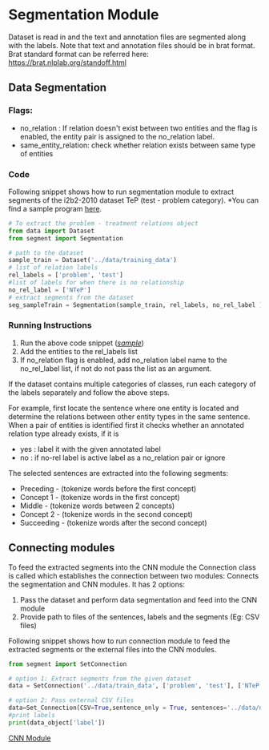 
# Segmentation Module

Dataset is read in and the text and annotation files are segmented along with the labels.  Note that text and annotation files should be in brat format. Brat standard format can be referred here: https://brat.nlplab.org/standoff.html
## Data Segmentation

### Flags:
- no_relation : If relation doesn't exist between two entities and the flag is enabled, the entity pair is assigned to the no_relation label.
- same_entity_relation: check whether relation exists between same type of entities

### Code
Following snippet shows how to run segmentation module to extract segments of the i2b2-2010 dataset TeP (test - problem category).
*You can find a sample program [here](https://github.com/SamMahen/RelEx/tree/master/relex/samples).
```python
# To extract the problem - treatment relations object
from data import Dataset
from segment import Segmentation

# path to the dataset
sample_train = Dataset('../data/training_data')
# list of relation labels
rel_labels = ['problem', 'test']
#list of labels for when there is no relationship
no_rel_label = ['NTeP']
# extract segments from the dataset
seg_sampleTrain = Segmentation(sample_train, rel_labels, no_rel_label )
```
### Running Instructions
1.  Run the above code snippet (*[sample](https://github.com/SamMahen/RelEx/blob/master/relex/samples/sample_segmentation_module.py)*)
2.  Add the entities to the rel_labels list
3.  If no_relation flag is enabled, add no_relation label name to the no_rel_label list, if not do not pass the list as an argument.

If the dataset contains multiple categories of classes, run each category of the labels separately and follow the above steps.

For example, first locate the sentence where one entity is located and determine the relations between other entity types in the same sentence. When a pair of entities is identified first it checks whether an annotated relation type already exists, if it is
- yes : label it with the given annotated label
- no : if no-rel label is active label as a no_relation pair or ignore

The selected sentences are extracted into the following segments:
- Preceding - (tokenize words before the first concept)
- Concept 1 - (tokenize words in the first concept)
- Middle - (tokenize words between 2 concepts)
- Concept 2 - (tokenize words in the second concept)
- Succeeding - (tokenize words after the second concept)

## Connecting modules
To feed the extracted segments into the CNN module the Connection class is called which establishes the connection between two modules:  Connects the segmentation and CNN modules. It has 2 options:
1.  Pass the dataset and perform data segmentation and feed into the CNN module
2.  Provide path to files of the sentences, labels and the segments (Eg: CSV files)

Following snippet shows how to run connection module to feed the extracted segments or the external files into the CNN modules.

```python
from segment import SetConnection

# option 1: Extract segments from the given dataset
data = SetConnection('../data/train_data', ['problem', 'test'], ['NTeP'])

# option 2: Pass external CSV files 
data=Set_Connection(CSV=True,sentence_only = True, sentences='../data/n2c2/sentence_train', labels='../data/n2c2/labels_train').data_object
#print labels
print(data_object['label'])
```

[CNN Module](https://github.com/SamMahen/RelEx/blob/master/relex/guide/CNN_Mod_guide.md)
